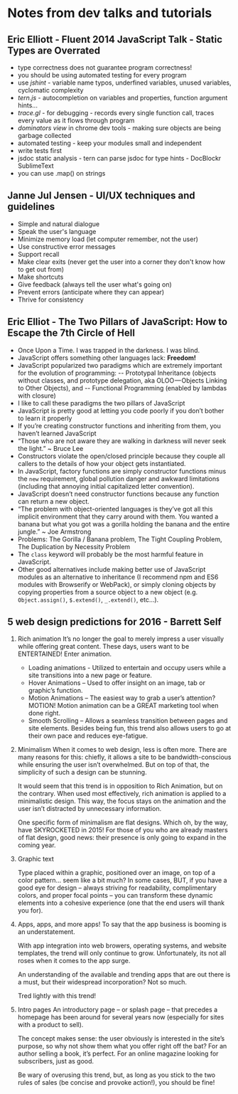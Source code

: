 # Notes from dev talks and tutorials


## Eric Elliott -  Fluent 2014 JavaScript Talk - Static Types are Overrated 

- type correctness does not guarantee program correctness!
- you should be using automated testing for every program
- use *jshint* - variable name typos, underfined variables, unused variables, cyclomatic complexity
- *tern.js* - autocompletion on variables and properties, function argument hints...
- *trace.gl* - for debugging - records every single function call, traces every value as it flows through program
- *dominators view* in chrome dev tools - making sure objects are being garbage collected
- automated testing - keep your modules small and independent
- write tests first
- jsdoc static analysis - tern can parse jsdoc for type hints - DocBlockr SublimeText
- you can use .map() on strings


## Janne Jul Jensen - UI/UX techniques and guidelines

- Simple and natural dialogue
- Speak the user's language
- Minimize memory load (let computer remember, not the user)
- Use constructive error messages
- Support recall
- Make clear exits (never get the user into a corner they don't know how to get out from)
- Make shortcuts
- Give feedback (always tell the user what's going on)
- Prevent errors (anticipate where they can appear)
- Thrive for consistency


## Eric Elliot - The Two Pillars of JavaScript: How to Escape the 7th Circle of Hell

- Once Upon a Time. I was trapped in the darkness. I was blind.
- JavaScript offers something other languages lack: **Freedom!**
- JavaScript popularized two paradigms which are extremely important for the evolution of programming:
	-- Prototypal Inheritance (objects without classes, and prototype delegation, aka OLOO — Objects Linking to Other Objects), and
	-- Functional Programming (enabled by lambdas with closure)
- I like to call these paradigms the two pillars of JavaScript
- JavaScript is pretty good at letting you code poorly if you don’t bother to learn it properly
- If you’re creating constructor functions and inheriting from them, you haven’t learned JavaScript
- “Those who are not aware they are walking in darkness will never seek the light.” ~ Bruce Lee
- Constructors violate the open/closed principle because they couple all callers to the details of how your object gets instantiated.
- In JavaScript, factory functions are simply constructor functions minus the `new` requirement, global pollution danger and awkward limitations (including that annoying initial capitalized letter convention).
- JavaScript doesn’t need constructor functions because any function can return a new object.
- “The problem with object-oriented languages is they’ve got all this implicit environment that they carry around with them. You wanted a banana but what you got was a gorilla holding the banana and the entire jungle.” ~ Joe Armstrong
- Problems: The Gorilla / Banana problem, The Tight Coupling Problem, The Duplication by Necessity Problem
- The `class` keyword will probably be the most harmful feature in JavaScript.
- Other good alternatives include making better use of JavaScript modules as an alternative to inheritance (I recommend npm and ES6 modules with Browserify or WebPack), or simply cloning objects by copying properties from a source object to a new object (e.g. `Object.assign()`, `$.extend()`, `_.extend()`, etc…).


## 5 web design predictions for 2016 - Barrett Self

1. Rich animation
	It’s no longer the goal to merely impress a user visually while offering great content. These days, users want to be ENTERTAINED! Enter animation.

	- Loading animations - Utilized to entertain and occupy users while a site transitions into a new page or feature. 
	- Hover Animations – Used to offer insight on an image, tab or graphic’s function. 
	- Motion Animations – The easiest way to grab a user’s attention? MOTION! Motion animation can be a GREAT marketing tool when done right.
	- Smooth Scrolling – Allows a seamless transition between pages and site elements. Besides being fun, this trend also allows users to go at their own pace and reduces eye-fatigue.

2. Minimalism
	When it comes to web design, less is often more. There are many reasons for this: chiefly, it allows a site to be bandwidth-conscious while ensuring the user isn’t overwhelmed. But on top of that, the simplicity of such a design can be stunning.

	It would seem that this trend is in opposition to Rich Animation, but on the contrary. When used most effectively, rich animation is applied to a minimalistic design. This way, the focus stays on the animation and the user isn’t distracted by unnecessary information.

	One specific form of minimalism are flat designs. Which oh, by the way, have SKYROCKETED in 2015! For those of you who are already masters of flat design, good news: their presence is only going to expand in the coming year.

3. Graphic text

	Type placed within a graphic, positioned over an image, on top of a color pattern… seem like a bit much? In some cases, BUT, if you have a good eye for design – always striving for readability, complimentary colors, and proper focal points – you can transform these dynamic elements into a cohesive experience (one that the end users will thank you for).

4. Apps, apps, and more apps!
	To say that the app business is booming is an understatement.

	With app integration into web browers, operating systems, and website templates, the trend will only continue to grow. Unfortunately, its not all roses when it comes to the app surge.

	An understanding of the available and trending apps that are out there is a must, but their widespread incorporation? Not so much.

	Tred lightly with this trend!

5. Intro pages
	An introductory page – or splash page – that precedes a homepage has been around for several years now (especially for sites with a product to sell).

	The concept makes sense: the user obviously is interested in the site’s purpose, so why not show them what you offer right off the bat? For an author selling a book, it’s perfect. For an online magazine looking for subscribers, just as good.

	Be wary of overusing this trend, but, as long as you stick to the two rules of sales (be concise and provoke action!), you should be fine!